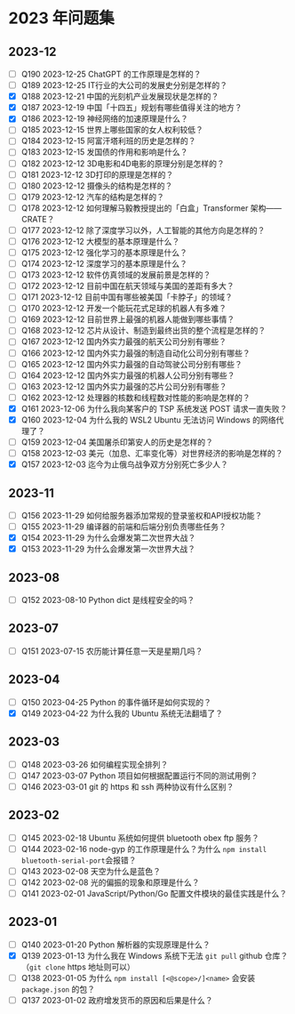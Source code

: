 # 2023 年问题集

## 2023-12

- [ ] Q190 2023-12-25 ChatGPT 的工作原理是怎样的？
- [ ] Q189 2023-12-25 IT行业的大公司的发展史分别是怎样的？
- [x] Q188 2023-12-21 中国的光刻机产业发展现状是怎样的？
- [x] Q187 2023-12-19 中国「十四五」规划有哪些值得关注的地方？
- [x] Q186 2023-12-19 神经网络的加速原理是什么？
- [ ] Q185 2023-12-15 世界上哪些国家的女人权利较低？
- [ ] Q184 2023-12-15 阿富汗塔利班的历史是怎样的？
- [ ] Q183 2023-12-15 发国债的作用和影响是什么？
- [ ] Q182 2023-12-12 3D电影和4D电影的原理分别是怎样的？
- [ ] Q181 2023-12-12 3D打印的原理是怎样的？
- [ ] Q180 2023-12-12 摄像头的结构是怎样的？
- [ ] Q179 2023-12-12 汽车的结构是怎样的？
- [ ] Q178 2023-12-12 如何理解马毅教授提出的「白盒」Transformer 架构——CRATE？
- [ ] Q177 2023-12-12 除了深度学习以外，人工智能的其他方向是怎样的？
- [ ] Q176 2023-12-12 大模型的基本原理是什么？
- [ ] Q175 2023-12-12 强化学习的基本原理是什么？
- [ ] Q174 2023-12-12 深度学习的基本原理是什么？
- [ ] Q173 2023-12-12 软件仿真领域的发展前景是怎样的？
- [ ] Q172 2023-12-12 目前中国在航天领域与美国的差距有多大？
- [ ] Q171 2023-12-12 目前中国有哪些被美国「卡脖子」的领域？
- [ ] Q170 2023-12-12 开发一个能玩花式足球的机器人有多难？
- [ ] Q169 2023-12-12 目前世界上最强的机器人能做到哪些事情？
- [ ] Q168 2023-12-12 芯片从设计、制造到最终出货的整个流程是怎样的？
- [ ] Q167 2023-12-12 国内外实力最强的航天公司分别有哪些？
- [ ] Q166 2023-12-12 国内外实力最强的制造自动化公司分别有哪些？
- [ ] Q165 2023-12-12 国内外实力最强的自动驾驶公司分别有哪些？
- [ ] Q164 2023-12-12 国内外实力最强的机器人公司分别有哪些？
- [ ] Q163 2023-12-12 国内外实力最强的芯片公司分别有哪些？
- [ ] Q162 2023-12-12 处理器的核数和线程数对性能的影响是怎样的？
- [x] Q161 2023-12-06 为什么我向某客户的 TSP 系统发送 POST 请求一直失败？
- [x] Q160 2023-12-04 为什么我的 WSL2 Ubuntu 无法访问 Windows 的网络代理了？
- [ ] Q159 2023-12-04 美国屠杀印第安人的历史是怎样的？
- [ ] Q158 2023-12-03 美元（加息、汇率变化等）对世界经济的影响是怎样的？
- [x] Q157 2023-12-03 迄今为止俄乌战争双方分别死亡多少人？

## 2023-11

- [ ] Q156 2023-11-29 如何给服务器添加常规的登录鉴权和API授权功能？
- [ ] Q155 2023-11-29 编译器的前端和后端分别负责哪些任务？
- [x] Q154 2023-11-29 为什么会爆发第二次世界大战？
- [x] Q153 2023-11-29 为什么会爆发第一次世界大战？

## 2023-08

- [ ] Q152 2023-08-10 Python dict 是线程安全的吗？

## 2023-07

- [ ] Q151 2023-07-15 农历能计算任意一天是星期几吗？

## 2023-04

- [ ] Q150 2023-04-25 Python 的事件循环是如何实现的？
- [x] Q149 2023-04-22 为什么我的 Ubuntu 系统无法翻墙了？

## 2023-03

- [ ] Q148 2023-03-26 如何编程实现全排列？
- [ ] Q147 2023-03-07 Python 项目如何根据配置运行不同的测试用例？
- [ ] Q146 2023-03-01 git 的 https 和 ssh 两种协议有什么区别？

## 2023-02

- [ ] Q145 2023-02-18 Ubuntu 系统如何提供 bluetooth obex ftp 服务？
- [ ] Q144 2023-02-16 node-gyp 的工作原理是什么？为什么 `npm install bluetooth-serial-port`会报错？
- [ ] Q143 2023-02-08 天空为什么是蓝色？
- [ ] Q142 2023-02-08 光的偏振的现象和原理是什么？
- [ ] Q141 2023-02-01 JavaScript/Python/Go 配置文件模块的最佳实践是什么？

## 2023-01

- [ ] Q140 2023-01-20 Python 解析器的实现原理是什么？
- [x] Q139 2023-01-13 为什么我在 Windows 系统下无法 `git pull` github 仓库？（`git clone` https 地址则可以）
- [ ] Q138 2023-01-05 为什么 `npm install [<@scope>/]<name>` 会安装 `package.json` 的包？
- [ ] Q137 2023-01-02 政府增发货币的原因和后果是什么？
